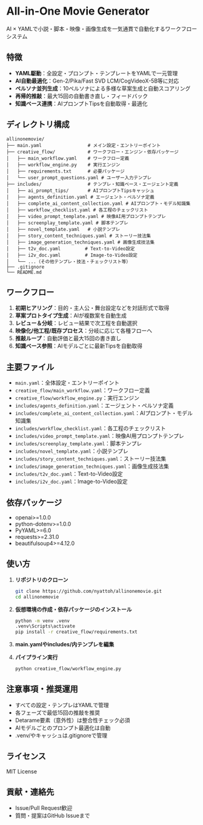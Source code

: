 # All-in-One Movie Generator

AI × YAMLで小説・脚本・映像・画像生成を一気通貫で自動化するワークフローシステム

## 特徴

- **YAML駆動**：全設定・プロンプト・テンプレートをYAMLで一元管理
- **AI自動最適化**：Gen-2/Pika/Fast SVD LCM/CogVideoX-5B等に対応
- **ペルソナ並列生成**：10ペルソナによる多様な草案生成と自動スコアリング
- **再帰的推敲**：最大15回の自動書き直し・フィードバック
- **知識ベース連携**：AIプロンプトTipsを自動取得・最適化

## ディレクトリ構成

```
allinonemovie/
├── main.yaml                 # メイン設定・エントリーポイント
├── creative_flow/            # ワークフロー・エンジン・依存パッケージ
│   ├── main_workflow.yaml    # ワークフロー定義
│   ├── workflow_engine.py    # 実行エンジン
│   ├── requirements.txt      # 必要パッケージ
│   └── user_prompt_questions.yaml # ユーザー入力テンプレ
├── includes/                 # テンプレ・知識ベース・エージェント定義
│   ├── ai_prompt_tips/       # AIプロンプトTipsキャッシュ
│   ├── agents_definition.yaml # エージェント・ペルソナ定義
│   ├── complete_ai_content_collection.yaml # AIプロンプト・モデル知識集
│   ├── workflow_checklist.yaml # 各工程のチェックリスト
│   ├── video_prompt_template.yaml # 映像AI用プロンプトテンプレ
│   ├── screenplay_template.yaml # 脚本テンプレ
│   ├── novel_template.yaml   # 小説テンプレ
│   ├── story_content_techniques.yaml # ストーリー技法集
│   ├── image_generation_techniques.yaml # 画像生成技法集
│   ├── t2v_doc.yaml         # Text-to-Video設定
│   ├── i2v_doc.yaml         # Image-to-Video設定
│   └── ...（その他テンプレ・技法・チェックリスト等）
├── .gitignore
└── README.md
```

## ワークフロー

1. **初期ヒアリング**：目的・主人公・舞台設定などを対話形式で取得
2. **草案プロトタイプ生成**：AIが複数案を自動生成
3. **レビュー＆分岐**：レビュー結果で次工程を自動選択
4. **映像化/他工程/既存プロセス**：分岐に応じて各種フローへ
5. **推敲ループ**：自動評価と最大15回の書き直し
6. **知識ベース参照**：AIモデルごとに最新Tipsを自動取得

## 主要ファイル

- `main.yaml`：全体設定・エントリーポイント
- `creative_flow/main_workflow.yaml`：ワークフロー定義
- `creative_flow/workflow_engine.py`：実行エンジン
- `includes/agents_definition.yaml`：エージェント・ペルソナ定義
- `includes/complete_ai_content_collection.yaml`：AIプロンプト・モデル知識集
- `includes/workflow_checklist.yaml`：各工程のチェックリスト
- `includes/video_prompt_template.yaml`：映像AI用プロンプトテンプレ
- `includes/screenplay_template.yaml`：脚本テンプレ
- `includes/novel_template.yaml`：小説テンプレ
- `includes/story_content_techniques.yaml`：ストーリー技法集
- `includes/image_generation_techniques.yaml`：画像生成技法集
- `includes/t2v_doc.yaml`：Text-to-Video設定
- `includes/i2v_doc.yaml`：Image-to-Video設定

## 依存パッケージ

- openai>=1.0.0
- python-dotenv>=1.0.0
- PyYAML>=6.0
- requests>=2.31.0
- beautifulsoup4>=4.12.0

## 使い方

1. **リポジトリのクローン**
   ```bash
   git clone https://github.com/nyattoh/allinonemovie.git
   cd allinonemovie
   ```

2. **仮想環境の作成・依存パッケージのインストール**
   ```bash
   python -m venv .venv
   .venv\Scripts\activate
   pip install -r creative_flow/requirements.txt
   ```

3. **main.yamlやincludes/内テンプレを編集**

4. **パイプライン実行**
   ```bash
   python creative_flow/workflow_engine.py
   ```

## 注意事項・推奨運用

- すべての設定・テンプレはYAMLで管理
- 各フェーズで最低15回の推敲を推奨
- Detarame要素（意外性）は整合性チェック必須
- AIモデルごとのプロンプト最適化は自動
- .venv/やキャッシュは.gitignoreで管理

## ライセンス

MIT License

## 貢献・連絡先

- Issue/Pull Request歓迎
- 質問・提案はGitHub Issueまで 